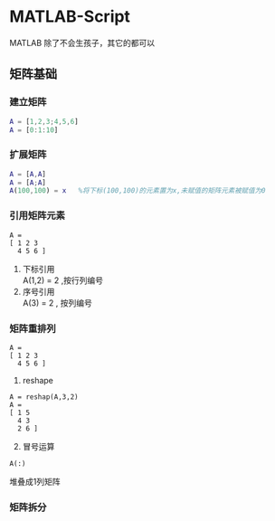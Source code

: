 # MATLAB-Script
MATLAB 除了不会生孩子，其它的都可以  

## 矩阵基础  
### 建立矩阵  
```MATLAB
A = [1,2,3;4,5,6]  
A = [0:1:10]
```
### 扩展矩阵  
```MATLAB
A = [A,A]
A = [A;A]
A(100,100) = x   %将下标(100,100)的元素置为x,未赋值的矩阵元素被赋值为0  
```
### 引用矩阵元素  
```
A =   
[ 1 2 3  
  4 5 6 ]  
```  
1. 下标引用  
A(1,2) = 2 ,按行列编号   
2. 序号引用  
A(3) = 2 , 按列编号
### 矩阵重排列  
```
A =   
[ 1 2 3  
  4 5 6 ]
```
1. reshape  
```
A = reshap(A,3,2)
A = 
[ 1 5
  4 3
  2 6 ]
```  
2. 冒号运算  
```
A(:)
```
堆叠成1列矩阵  
### 矩阵拆分  







